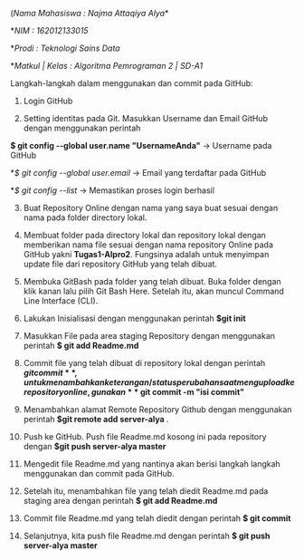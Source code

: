 (*Nama Mahasiswa 	: Najma Attaqiya Alya**


**NIM		        : 162012133015*


**Prodi		        : Teknologi Sains Data*


**Matkul | Kelas	: Algoritma Pemrograman 2 | SD-A1*




Langkah-langkah dalam menggunakan dan commit pada GitHub: 


1. Login GitHub

3. Setting identitas pada Git. Masukkan Username dan Email GitHub dengan menggunakan perintah
 
**$ git config --global user.name "UsernameAnda"** -> Username pada GitHub


**$ git config --global user.email <alamat email>*  -> Email yang terdaftar pada GitHub
  

**$ git config --list*  -> Memastikan proses login berhasil
  
  
3. Buat Repository Online dengan nama yang saya buat sesuai dengan nama pada folder directory lokal.
5. Membuat folder pada directory lokal dan repository lokal dengan memberikan nama file sesuai dengan nama repository Online pada GitHub yakni **Tugas1-Alpro2**. Fungsinya adalah untuk menyimpan update file dari repository GitHub yang telah dibuat.
4. Membuka GitBash pada folder yang telah dibuat. Buka folder dengan klik kanan lalu pilih Git Bash Here. Setelah itu, akan muncul Command Line Interface (CLI). 
5. Lakukan Inisialisasi dengan menggunakan perintah **$git init**
6. Masukkan File pada area staging Repository dengan menggunakan perintah **$ git add Readme.md**
7. Commit file yang telah dibuat di repository lokal dengan perintah **$git commit** , untuk menambahkan keterangan/status perubahan saat mengupload ke repository online, gunakan **$ git commit -m "isi commit"**

9. Menambahkan alamat Remote Repository Github dengan menggunakan perintah **$git remote add server-alya <link repository GitHub>**.
11. Push ke GitHub. Push file Readme.md kosong ini pada repository dengan **$git push server-alya master**
12. Mengedit file Readme.md yang nantinya akan berisi langkah langkah menggunakan dan commit pada GitHub. 
13. Setelah itu, menambahkan file yang telah diedit Readme.md pada staging area dengan perintah **$ git add Readme.md**
14. Commit file Readme.md yang telah diedit dengan perintah **$ git commit**
15. Selanjutnya, kita push file Readme.md dengan perintah **$ git push server-alya master**
